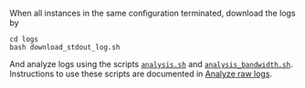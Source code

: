 When all instances in the same configuration terminated, download the logs by

```{bash}
cd logs
bash download_stdout_log.sh
```

And analyze logs using the scripts [`analysis.sh`](analysis.sh) and [`analysis_bandwidth.sh`](analysis_bandwidth.sh). Instructions to use these scripts are documented in [Analyze raw logs](../../README.md#analyze-raw-logs-05-compute-minutes).
